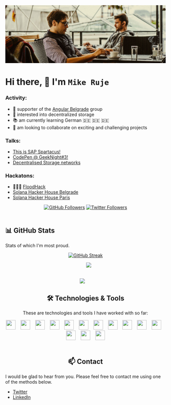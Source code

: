 <img src="./src/mvp-workshop.jpeg" />

# Hi there, 👋 I'm `Mike Ruje`

### Activity:
- 📣 supporter of the [Angular Belgrade](https://twitter.com/angularbelgrade) group
- 🫙 interested into decentralized storage 
- 📚 am currently learning German 🇩🇪 🇩🇪 🇩🇪
- 👯 am looking to collaborate on exciting and challenging projects

### Talks:

- [This is SAP Spartacus!](https://www.youtube.com/watch?v=0RWV5H8qKoc&t=71s)
- [CodePen @ GeekNight#3!](https://youtu.be/CNoo5XM6lhg?t=4231)
- [Decentralised Storage networks](https://drive.google.com/file/d/1su-4upieOswXP0ZZSxcblOFIulvuLCwL/view?usp=share_link)


### Hackatons:

- 🥇🥇🥇 [FloodHack](https://www.rts.rs/page/magazine/ci/story/1880/%D0%A2%D0%B5%D1%85%D0%BD%D0%BE%D0%BB%D0%BE%D0%B3%D0%B8%D1%98a/1625000/%D0%9F%D1%80%D0%BE%D0%B3%D1%80%D0%B0%D0%BC%D0%B5%D1%80%D0%B8+%D1%83+%D0%B1%D0%BE%D1%80%D0%B1%D0%B8+%D0%BF%D1%80%D0%BE%D1%82%D0%B8%D0%B2+%D0%BF%D0%BE%D0%BF%D0%BB%D0%B0%D0%B2%D0%B0.html)
- [Solana Hacker House Belgrade](https://www.youtube.com/watch?v=U5v1jLaoThQ&t=942s)
- [Solana Hacker House Paris](https://youtu.be/-t-QstA2Nng?t=6128)


<p align="center" style="margin-bottom: 50px;">
  <a href="https://github.com/itmilos"><img alt="GitHub Followers" src="https://img.shields.io/github/followers/itmilos?logo=GitHub&style=for-the-badge"/></a>
  <a href="https://twitter.com/itmNFT"><img alt="Twitter Followers" src="https://img.shields.io/twitter/follow/itmNFT?color=blue&label=FOLLOWERS&logo=Twitter&logoColor=white&style=for-the-badge"/></a>
</p>

## :bar_chart: GitHub Stats

Stats of which I'm most proud.

<div align="center">

  [![GitHub Streak](https://github-readme-streak-stats.herokuapp.com?user=itmilos&theme=merko&date_format=j%20M%5B%20Y%5D)](https://git.io/streak-stats)

  <img height="175px" src="https://github-readme-stats.vercel.app/api?username=itmilos&show_icons=true&theme=tokyonight&include_all_commits=true&count_private=true&border_radius=0&hide_border=true"/>

  <img style="margin-bottom: 50px;" height="175px" src="https://github-readme-stats.vercel.app/api/top-langs/?username=itmilos&layout=compact&langs_count=9&border_radius=0&hide_border=true&theme=tokyonight&card_width=319"/>

<div>

## :hammer_and_wrench: Technologies & Tools

These are technologies and tools I have worked with so far:

<div align='center' style="margin-bottom: 50px;">
  <img width="30" height="30" src="https://cdn.jsdelivr.net/gh/devicons/devicon/icons/html5/html5-plain.svg" />
  &nbsp;&nbsp;
  <img width="30" height="30"  src="https://cdn.jsdelivr.net/gh/devicons/devicon/icons/css3/css3-plain.svg" />
  &nbsp;&nbsp;  
  <img width="30" height="30"  src='https://cdn.jsdelivr.net/gh/devicons/devicon/icons/sass/sass-original.svg'>  
  &nbsp;&nbsp;  
  <img width="30" height="30"  src="https://cdn.jsdelivr.net/gh/devicons/devicon/icons/bootstrap/bootstrap-original.svg" />        
  &nbsp;&nbsp;  
  <img width="30" height="30"  src='https://cdn.jsdelivr.net/gh/devicons/devicon/icons/javascript/javascript-original.svg'>
  &nbsp;&nbsp;  
  <img width="30" height="30"  src='https://cdn.jsdelivr.net/gh/devicons/devicon/icons/typescript/typescript-original.svg'>
  &nbsp;&nbsp;  
  <img width="30" height="30"  src="https://cdn.jsdelivr.net/gh/devicons/devicon/icons/react/react-original.svg" />
  &nbsp;&nbsp;
  <img width="30" height="30"  src="https://cdn.jsdelivr.net/gh/devicons/devicon/icons/angularjs/angularjs-plain.svg" />
  &nbsp;&nbsp;
  <img width="30" height="30"  src="https://cdn.jsdelivr.net/gh/devicons/devicon/icons/rust/rust-plain.svg" />
  &nbsp;&nbsp;
  <img width="30" height="30"  src="https://cdn.jsdelivr.net/gh/devicons/devicon/icons/ruby/ruby-plain.svg" />
  &nbsp;&nbsp;
  <img width="30" height="30"  src="https://cdn.jsdelivr.net/gh/devicons/devicon/icons/git/git-plain.svg" />
  &nbsp;&nbsp;  
  <img width="30" height="30"  src="https://cdn.jsdelivr.net/gh/devicons/devicon/icons/npm/npm-original-wordmark.svg" />
  &nbsp;&nbsp;  
  <img width="30" height="30"  src="https://cdn.jsdelivr.net/gh/devicons/devicon/icons/figma/figma-original.svg" /> 
  &nbsp;&nbsp;  
  <img width="30" height="30"  src="https://cdn.jsdelivr.net/gh/devicons/devicon/icons/vscode/vscode-original.svg" />  
</div>


## :mailbox: Contact
<div align='left'>

  I would be glad to hear from you. Please feel free to contact me using one of the methods below.
    
  - [Twitter](https://twitter.com/itmilos)
  - [LinkedIn](https://www.linkedin.com/in/itmilos/)

<div>
